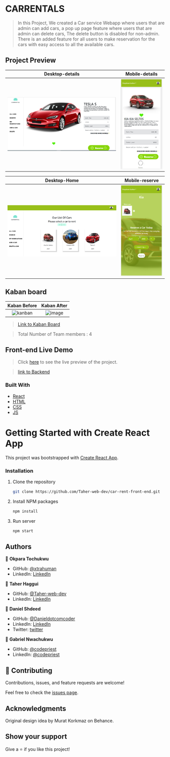 # CARRENTALS
> In this Project, We created a Car service Webapp where users that are admin can add cars, a pop up page feature where users that are admin can delete cars, The delete button is disabled for non-admin. There is an added feature for all users to make reservation for the cars with easy access to all the available cars.

## Project Preview

Desktop-details                          |  Mobile-details
:---------------------------------------:|:---------------------------------------:
![](./public/desktop-details.PNG)        |  ![](./public/mobile-details.PNG)  

Desktop-Home                             |  Mobile-reserve
:---------------------------------------:|:---------------------------------------:
![](./public/desktop-home.PNG)           |  ![](./public/mobile-reserve.PNG) 


## Kaban board

Kaban Before                             |  Kaban After
:---------------------------------------:|:---------------------------------------:
![kanban](https://user-images.githubusercontent.com/87448628/162205640-1c366a67-eec9-4f42-ae4d-c4b3b4b0eff5.png)   |  ![image](https://user-images.githubusercontent.com/43564324/162208359-e005cdac-e34d-463d-b3f5-4380b525be1c.png)  

> [Link to Kaban Board](https://github.com/Taher-web-dev/car-rent-rails/projects/1)

> Total Number of Team members : 4


## Front-end Live Demo
> Click [here](https://mic-car-rental.netlify.app/) to see the live preview of the project.

> [link to Backend](https://github.com/Taher-web-dev/car-rent-rails)

### Built With

- [React](https://es.reactjs.org/)
- [HTML](https://www.w3schools.com/html/)
- [CSS](https://www.w3schools.com/css/)
- [JS](https://www.javascript.com/)

# Getting Started with Create React App

This project was bootstrapped with [Create React App](https://github.com/facebook/create-react-app).

### Installation

1. Clone the repository
   ```sh
   git clone https://github.com/Taher-web-dev/car-rent-front-end.git
   ```
2. Install NPM packages
   ```sh
   npm install
   ```
3. Run server
   ```sh
   npm start
   ```
## Authors

👤 **Okpara Tochukwu**

- GitHub: [@xtrahuman](https://github.com/xtrahuman)
- LinkedIn: [LinkedIn](https://linkedin.com/in/tochukwuokpara)

👤 **Taher Haggui**

- GitHub: [@Taher-web-dev](https://github.com/Taher-web-dev)
- LinkedIn: [LinkedIn](https://www.linkedin.com/in/taher-haggui/)

👤 **Daniel Shdeed**

- GitHub: [@Danieldotcomcoder](https://github.com/Danieldotcomcoder)
- LinkedIn: [LinkedIn](https://www.linkedin.com/in/daniel-shdeed/)
- Twitter: [twitter](https://twitter.com/DannyDotcoder)

👤 **Gabriel Nwachukwu**

- GitHub: [@codepriest](https://github.com/gabrielcoder247)
- LinkedIn: [@codepriest](https://www.linkedin.com/in/gabriel-nwachukwu-209613173/)

## 🤝 Contributing

Contributions, issues, and feature requests are welcome!

Feel free to check the [issues page](../../issues/).

## Acknowledgments

Original design idea by Murat Korkmaz on Behance.

## Show your support

Give a ⭐️ if you like this project!
